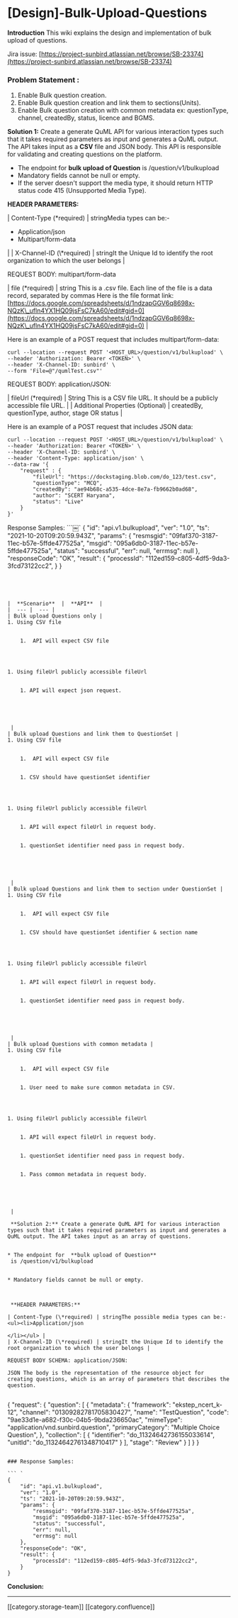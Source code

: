 # \[Design]-Bulk-Upload-Questions

**Introduction** This wiki explains the design and implementation of bulk upload of questions.

Jira issue: [https://project-sunbird.atlassian.net/browse/SB-23374](https://project-sunbird.atlassian.net/browse/SB-23374)

### **Problem Statement** :

1. Enable Bulk question creation.
2. Enable Bulk question creation and link them to sections(Units).
3. Enable Bulk question creation with common metadata ex: questionType, channel, createdBy, status, licence and BGMS.

**Solution 1:** Create a generate QuML API for various interaction types such that it takes required parameters as input and generates a QuML output. The API takes input as a **CSV** file and JSON body. This API is responsible for validating and creating questions on the platform.

* The endpoint for  **bulk upload of Question**  is /question/v1/bulkupload
* Mandatory fields cannot be null or empty.
* If the server doesn't support the media type, it should return HTTP status code 415 (Unsupported Media Type).

**HEADER PARAMETERS:**

\| Content-Type (\*required) | stringMedia types can be:-

* Application/json
* Multipart/form-data

\| | X-Channel-ID (\\\*required) | stringIt the Unique Id to identify the root organization to which the user belongs |

REQUEST BODY: multipart/form-data

\| file (\*required) | string This is a .csv file. Each line of the file is a data record, separated by commas Here is the file format link: [https://docs.google.com/spreadsheets/d/1ndzapGGV6q8698x-NQzK\_ufln4YX1HQ09jsFsC7kA60/edit#gid=0](https://docs.google.com/spreadsheets/d/1ndzapGGV6q8698x-NQzK\_ufln4YX1HQ09jsFsC7kA60/edit#gid=0) |

Here is an example of a POST request that includes multipart/form-data:

```
curl --location --request POST '<HOST_URL>/question/v1/bulkupload' \
--header 'Authorization: Bearer <TOKEN>' \
--header 'X-Channel-ID: sunbird' \
--form 'File=@"/qumlTest.csv"'
```

REQUEST BODY: application/JSON:

\| fileUrl (\*required) | String This is a CSV file URL. It should be a publicly accessible file URL. | | Additional Properties (Optional) | createdBy, questionType, author, stage OR status |

Here is an example of a POST request that includes JSON data:

```
curl --location --request POST '<HOST_URL>/question/v1/bulkupload' \
--header 'Authorization: Bearer <TOKEN>' \
--header 'X-Channel-ID: sunbird' \
--header 'Content-Type: application/json' \
--data-raw '{
    "request" : {
        "fileUrl": "https://dockstaging.blob.com/do_123/test.csv",
        "questionType": "MCQ",
        "createdBy": "ae94b68c-a535-4dce-8e7a-fb9662b0ad68",
        "author": "SCERT Haryana",
        "status": "Live"
    }
}'
```

Response Samples: \`\`\`￼\` { "id": "api.v1.bulkupload", "ver": "1.0", "ts": "2021-10-20T09:20:59.943Z", "params": { "resmsgid": "09faf370-3187-11ec-b57e-5ffde477525a", "msgid": "095a6db0-3187-11ec-b57e-5ffde477525a", "status": "successful", "err": null, "errmsg": null }, "responseCode": "OK", "result": { "processId": "112ed159-c805-4df5-9da3-3fcd73122cc2", } }

```




|  **Scenario**  |  **API**  | 
|  --- |  --- | 
| Bulk upload Questions only | 
1. Using CSV file


    1.  API will expect CSV file 



    
1. Using fileUrl publicly accessible fileUrl


    1. API will expect json request.



    

 | 
| Bulk upload Questions and link them to QuestionSet | 
1. Using CSV file


    1.  API will expect CSV file 


    1. CSV should have questionSet identifier



    
1. Using fileUrl publicly accessible fileUrl


    1. API will expect fileUrl in request body. 


    1. questionSet identifier need pass in request body.



    

 | 
| Bulk upload Questions and link them to section under QuestionSet | 
1. Using CSV file


    1.  API will expect CSV file 


    1. CSV should have questionSet identifier & section name



    
1. Using fileUrl publicly accessible fileUrl


    1. API will expect fileUrl in request body. 


    1. questionSet identifier need pass in request body.



    

 | 
| Bulk upload Questions with common metadata | 
1. Using CSV file


    1.  API will expect CSV file 


    1. User need to make sure common metadata in CSV.



    
1. Using fileUrl publicly accessible fileUrl


    1. API will expect fileUrl in request body. 


    1. questionSet identifier need pass in request body.


    1. Pass common metadata in request body.



    

 | 

 **Solution 2:** Create a generate QuML API for various interaction types such that it takes required parameters as input and generates a QuML output. The API takes input as an array of questions. 


* The endpoint for  **bulk upload of Question**  is /question/v1/bulkupload


* Mandatory fields cannot be null or empty.



 **HEADER PARAMETERS:** 

| Content-Type (\*required) | stringThe possible media types can be:-<ul><li>Application/json

</li></ul> | 
| X-Channel-ID (\*required) | stringIt the Unique Id to identify the root organization to which the user belongs | 

REQUEST BODY SCHEMA: application/JSON:

JSON The body is the representation of the resource object for creating questions, which is an array of parameters that describes the question.


```

{ "request": { "question": \[ { "metadata": { "framework": "ekstep\_ncert\_k-12", "channel": "01309282781705830427", "name": "TestQuestion", "code": "9ae33d1e-a682-f30c-04b5-9bda236650ac", "mimeType": "application/vnd.sunbird.question", "primaryCategory": "Multiple Choice Question", }, "collection": \[ { "identifier": "do\_11324642736155033614", "unitId": "do\_11324642761348710417" } ], "stage": "Review" } ] } }

````

### Response Samples:

```￼`
{
    "id": "api.v1.bulkupload",
    "ver": "1.0",
    "ts": "2021-10-20T09:20:59.943Z",
    "params": {
        "resmsgid": "09faf370-3187-11ec-b57e-5ffde477525a",
        "msgid": "095a6db0-3187-11ec-b57e-5ffde477525a",
        "status": "successful",
        "err": null,
        "errmsg": null
    },
    "responseCode": "OK",
    "result": {
        "processId": "112ed159-c805-4df5-9da3-3fcd73122cc2",
    }
}
````

**Conclusion:**

***

\[\[category.storage-team]] \[\[category.confluence]]
